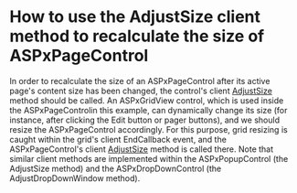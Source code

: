 # How to use the AdjustSize client method to recalculate the size of ASPxPageControl


<p>In order to recalculate the size of an ASPxPageControl after its active page's content size has been changed, the control's client <a href="http://help.devexpress.com/#AspNet/DevExpressWebASPxTabControlScriptsASPxClientTabControlBase_AdjustSizetopic">AdjustSize</a> method should be called. An ASPxGridView control, which is used  inside the ASPxPageControlin this example, can dynamically change its size (for instance, after clicking the Edit button or pager buttons), and we should resize the ASPxPageControl accordingly. For this purpose, grid resizing is caught within the grid's client EndCallback event, and the ASPxPageControl's client <a href="http://help.devexpress.com/#AspNet/DevExpressWebASPxTabControlScriptsASPxClientTabControlBase_AdjustSizetopic">AdjustSize</a> method is called there. Note that similar client methods are implemented within the ASPxPopupControl (the AdjustSize method) and the ASPxDropDownControl (the AdjustDropDownWindow method).</p>

<br/>


